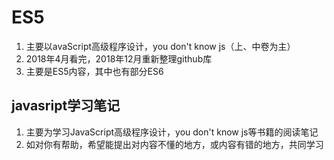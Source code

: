 # ES5
1. 主要以avaScript高级程序设计，you don't know js（上、中卷为主）
2. 2018年4月看完，2018年12月重新整理github库
3. 主要是ES5内容，其中也有部分ES6

## javasript学习笔记

1. 主要为学习JavaScript高级程序设计，you don't know js等书籍的阅读笔记
2. 如对你有帮助，希望能提出对内容不懂的地方，或内容有错的地方，共同学习
